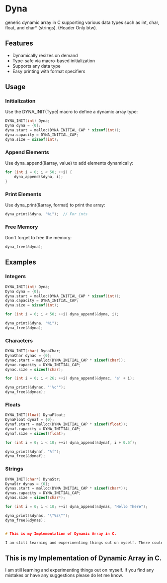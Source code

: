 # Dyna

generic dynamic array in C supporting various data types such as int, char, float, and char* (strings).
(Header Only btw).

## Features
* Dynamically resizes on demand
* Type-safe via macro-based initialization
* Supports any data type
* Easy printing with format specifiers

## Usage

### Initialization

Use the DYNA_INIT(Type) macro to define a dynamic array type:

```c
DYNA_INIT(int) Dyna;
Dyna dyna = {0};
dyna.start = malloc(DYNA_INITIAL_CAP * sizeof(int));
dyna.capacity = DYNA_INITIAL_CAP;
dyna.size = sizeof(int);
```

### Append Elements

Use dyna_append(&array, value) to add elements dynamically:

```c
for (int i = 0; i < 50; ++i) {
    dyna_append(&dyna, i);
}
```

### Print Elements

Use dyna_print(&array, format) to print the array:

```c
dyna_print(&dyna, "%i");  // For ints
```

### Free Memory

Don't forget to free the memory:

```c
dyna_free(&dyna);
```

## Examples

### Integers

```c
DYNA_INIT(int) Dyna;
Dyna dyna = {0};
dyna.start = malloc(DYNA_INITIAL_CAP * sizeof(int));
dyna.capacity = DYNA_INITIAL_CAP;
dyna.size = sizeof(int);

for (int i = 0; i < 50; ++i) dyna_append(&dyna, i);

dyna_print(&dyna, "%i");
dyna_free(&dyna);
```

### Characters

```c
DYNA_INIT(char) DynaChar;
DynaChar dynac = {0};
dynac.start = malloc(DYNA_INITIAL_CAP * sizeof(char));
dynac.capacity = DYNA_INITIAL_CAP;
dynac.size = sizeof(char);

for (int i = 0; i < 26; ++i) dyna_append(&dynac, 'a' + i);

dyna_print(&dynac, "'%c'");
dyna_free(&dynac);
```

### Floats

```c
DYNA_INIT(float) DynaFloat;
DynaFloat dynaf = {0};
dynaf.start = malloc(DYNA_INITIAL_CAP * sizeof(float));
dynaf.capacity = DYNA_INITIAL_CAP;
dynaf.size = sizeof(float);

for (int i = 0; i < 10; ++i) dyna_append(&dynaf, i + 0.5f);

dyna_print(&dynaf, "%f");
dyna_free(&dynaf);
```

### Strings

```c
DYNA_INIT(char*) DynaStr;
DynaStr dynas = {0};
dynas.start = malloc(DYNA_INITIAL_CAP * sizeof(char*));
dynas.capacity = DYNA_INITIAL_CAP;
dynas.size = sizeof(char*);

for (int i = 0; i < 10; ++i) dyna_append(&dynas, "Hello There");

dyna_print(&dynas, "\"%s\"");
dyna_free(&dynas);


# This is my Implementation of Dynamic Array in C.

I am still learning and experimenting things out on myself. There could be problems with my implementation of dynamic array in C. If you find any mistakes or have any suggestions please do let me know.

```


## This is my Implementation of Dynamic Array in C.

I am still learning and experimenting things out on myself. If you find any mistakes or have any suggestions please do let me know.
